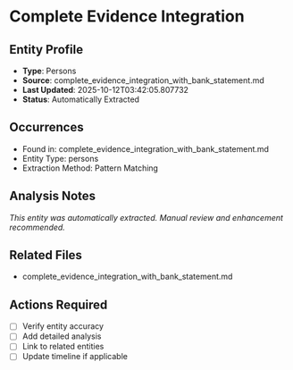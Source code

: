 # Complete Evidence Integration

## Entity Profile
- **Type**: Persons
- **Source**: complete_evidence_integration_with_bank_statement.md
- **Last Updated**: 2025-10-12T03:42:05.807732
- **Status**: Automatically Extracted

## Occurrences
- Found in: complete_evidence_integration_with_bank_statement.md
- Entity Type: persons
- Extraction Method: Pattern Matching

## Analysis Notes
*This entity was automatically extracted. Manual review and enhancement recommended.*

## Related Files
- complete_evidence_integration_with_bank_statement.md

## Actions Required
- [ ] Verify entity accuracy
- [ ] Add detailed analysis
- [ ] Link to related entities
- [ ] Update timeline if applicable
